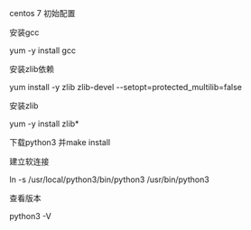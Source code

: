 centos 7 初始配置


安装gcc

yum -y install gcc

安装zlib依赖

yum install -y zlib zlib-devel --setopt=protected_multilib=false


安装zlib

yum -y install zlib*


下载python3 并make install

建立软连接

ln -s /usr/local/python3/bin/python3 /usr/bin/python3

查看版本

python3 -V